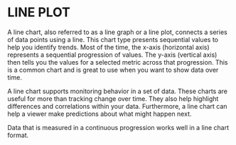 # LINE PLOT
A line chart, also referred to as a line graph or a line plot, connects a series of data points using a line. This chart type presents sequential values to help you identify trends. Most of the time, the x-axis (horizontal axis) represents a sequential progression of values. The y-axis (vertical axis) then tells you the values for a selected metric across that progression. This is a common chart and is great to use when you want to show data over time.

A line chart supports monitoring behavior in a set of data. These charts are useful for more than tracking change over time. They also help highlight differences and correlations within your data. Furthermore, a line chart can help a viewer make predictions about what might happen next.

Data that is measured in a continuous progression works well in a line chart format.



